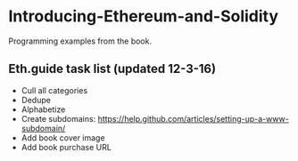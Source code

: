 # Introducing-Ethereum-and-Solidity
Programming examples from the book.

## Eth.guide task list (updated 12-3-16)
* Cull all categories
* Dedupe
* Alphabetize
* Create subdomains: https://help.github.com/articles/setting-up-a-www-subdomain/
* Add book cover image
* Add book purchase URL

